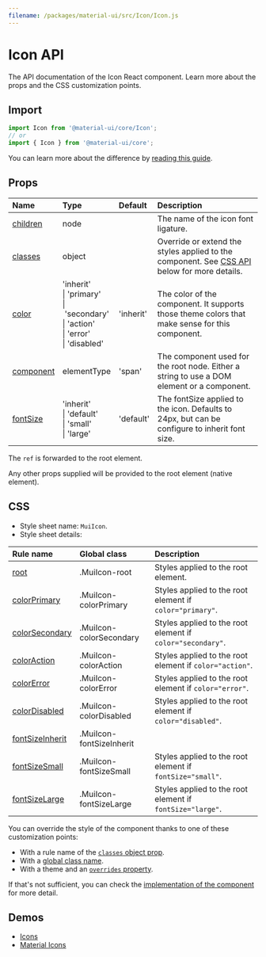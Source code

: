 ```yaml
---
filename: /packages/material-ui/src/Icon/Icon.js
---
```


<!--- This documentation is automatically generated, do not try to edit it. -->

# Icon API

<p class="description">The API documentation of the Icon React component. Learn more about the props and the CSS customization points.</p>

## Import

```js
import Icon from '@material-ui/core/Icon';
// or
import { Icon } from '@material-ui/core';
```

You can learn more about the difference by [reading this guide](/guides/minimizing-bundle-size/).



## Props

| Name | Type | Default | Description |
|:-----|:-----|:--------|:------------|
| <a class="anchor-link" id="props--children"></a><a href="#props--children" class="prop-name">children</a> | <span class="prop-type">node</span> |  | The name of the icon font ligature. |
| <a class="anchor-link" id="props--classes"></a><a href="#props--classes" class="prop-name">classes</a> | <span class="prop-type">object</span> |  | Override or extend the styles applied to the component. See [CSS API](#css) below for more details. |
| <a class="anchor-link" id="props--color"></a><a href="#props--color" class="prop-name">color</a> | <span class="prop-type">'inherit'<br>&#124;&nbsp;'primary'<br>&#124;&nbsp;'secondary'<br>&#124;&nbsp;'action'<br>&#124;&nbsp;'error'<br>&#124;&nbsp;'disabled'</span> | <span class="prop-default">'inherit'</span> | The color of the component. It supports those theme colors that make sense for this component. |
| <a class="anchor-link" id="props--component"></a><a href="#props--component" class="prop-name">component</a> | <span class="prop-type">elementType</span> | <span class="prop-default">'span'</span> | The component used for the root node. Either a string to use a DOM element or a component. |
| <a class="anchor-link" id="props--fontSize"></a><a href="#props--fontSize" class="prop-name">fontSize</a> | <span class="prop-type">'inherit'<br>&#124;&nbsp;'default'<br>&#124;&nbsp;'small'<br>&#124;&nbsp;'large'</span> | <span class="prop-default">'default'</span> | The fontSize applied to the icon. Defaults to 24px, but can be configure to inherit font size. |

The `ref` is forwarded to the root element.

Any other props supplied will be provided to the root element (native element).

## CSS

- Style sheet name: `MuiIcon`.
- Style sheet details:

| Rule name | Global class | Description |
|:-----|:-------------|:------------|
| <a class="anchor-link" id="css--root"></a><a href="#css--root" class="prop-name">root</a> | <span class="prop-name">.MuiIcon-root</span> | Styles applied to the root element.
| <a class="anchor-link" id="css--colorPrimary"></a><a href="#css--colorPrimary" class="prop-name">colorPrimary</a> | <span class="prop-name">.MuiIcon-colorPrimary</span> | Styles applied to the root element if `color="primary"`.
| <a class="anchor-link" id="css--colorSecondary"></a><a href="#css--colorSecondary" class="prop-name">colorSecondary</a> | <span class="prop-name">.MuiIcon-colorSecondary</span> | Styles applied to the root element if `color="secondary"`.
| <a class="anchor-link" id="css--colorAction"></a><a href="#css--colorAction" class="prop-name">colorAction</a> | <span class="prop-name">.MuiIcon-colorAction</span> | Styles applied to the root element if `color="action"`.
| <a class="anchor-link" id="css--colorError"></a><a href="#css--colorError" class="prop-name">colorError</a> | <span class="prop-name">.MuiIcon-colorError</span> | Styles applied to the root element if `color="error"`.
| <a class="anchor-link" id="css--colorDisabled"></a><a href="#css--colorDisabled" class="prop-name">colorDisabled</a> | <span class="prop-name">.MuiIcon-colorDisabled</span> | Styles applied to the root element if `color="disabled"`.
| <a class="anchor-link" id="css--fontSizeInherit"></a><a href="#css--fontSizeInherit" class="prop-name">fontSizeInherit</a> | <span class="prop-name">.MuiIcon-fontSizeInherit</span> | 
| <a class="anchor-link" id="css--fontSizeSmall"></a><a href="#css--fontSizeSmall" class="prop-name">fontSizeSmall</a> | <span class="prop-name">.MuiIcon-fontSizeSmall</span> | Styles applied to the root element if `fontSize="small"`.
| <a class="anchor-link" id="css--fontSizeLarge"></a><a href="#css--fontSizeLarge" class="prop-name">fontSizeLarge</a> | <span class="prop-name">.MuiIcon-fontSizeLarge</span> | Styles applied to the root element if `fontSize="large"`.

You can override the style of the component thanks to one of these customization points:

- With a rule name of the [`classes` object prop](/customization/components/#overriding-styles-with-classes).
- With a [global class name](/customization/components/#overriding-styles-with-global-class-names).
- With a theme and an [`overrides` property](/customization/globals/#css).

If that's not sufficient, you can check the [implementation of the component](https://github.com/mui-org/material-ui/blob/master/packages/material-ui/src/Icon/Icon.js) for more detail.

## Demos

- [Icons](/components/icons/)
- [Material Icons](/components/material-icons/)

